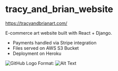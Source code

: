 # tracy_and_brian_website

https://tracyandbrianart.com/

E-commerce art website built with React + Django. 

- Payments handled via Stripe integration 
- Files served on AWS S3 Bucket
- Deployment on Heroku

![GitHub Logo](/images/logo.png)
Format: ![Alt Text](url)


